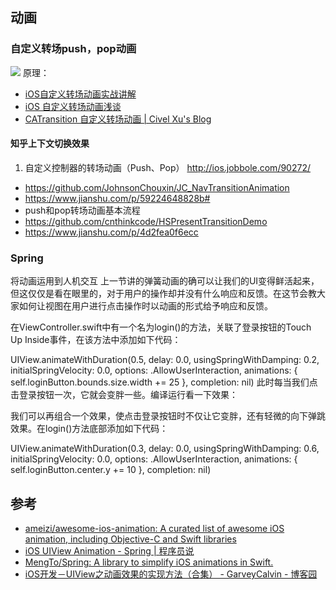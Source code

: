 ## 动画

### 自定义转场push，pop动画


![](https://i.loli.net/2018/11/18/5bf100fe00f63.jpg)
原理：
* [iOS自定义转场动画实战讲解](https://bestswifter.com/custom-transition-animation/)
* [iOS 自定义转场动画浅谈](http://www.demodashi.com/demo/11612.html)
* [CATransition 自定义转场动画 | Civel Xu's Blog](http://civelxu.com/2016/05/06/iOS%20CATransition%20%E8%87%AA%E5%AE%9A%E4%B9%89%E8%BD%AC%E5%9C%BA%E5%8A%A8%E7%94%BB/)

####  知乎上下文切换效果

1. 自定义控制器的转场动画（Push、Pop） http://ios.jobbole.com/90272/
* https://github.com/JohnsonChouxin/JC_NavTransitionAnimation
* https://www.jianshu.com/p/59224648828b#
* push和pop转场动画基本流程
* https://github.com/cnthinkcode/HSPresentTransitionDemo
* https://www.jianshu.com/p/4d2fea0f6ecc



### Spring

将动画运用到人机交互
上一节讲的弹簧动画的确可以让我们的UI变得鲜活起来，但这仅仅是看在眼里的，对于用户的操作却并没有什么响应和反馈。在这节会教大家如何让视图在用户进行点击操作时以动画的形式给予响应和反馈。

在ViewController.swift中有一个名为login()的方法，关联了登录按钮的Touch Up Inside事件，在该方法中添加如下代码：


UIView.animateWithDuration(0.5, delay: 0.0, usingSpringWithDamping: 0.2, initialSpringVelocity: 0.0, options: .AllowUserInteraction, animations: {
    self.loginButton.bounds.size.width += 25
}, completion: nil)
此时每当我们点击登录按钮一次，它就会变胖一些。编译运行看一下效果：


我们可以再组合一个效果，使点击登录按钮时不仅让它变胖，还有轻微的向下弹跳效果。在login()方法底部添加如下代码：


UIView.animateWithDuration(0.3, delay: 0.0, usingSpringWithDamping: 0.6, initialSpringVelocity: 0.0, options: .AllowUserInteraction, animations: {
    self.loginButton.center.y += 10
}, completion: nil)



## 参考

* [ameizi/awesome-ios-animation: A curated list of awesome iOS animation, including Objective-C and Swift libraries](https://github.com/ameizi/awesome-ios-animation)
* [iOS UIView Animation - Spring | 程序员说](http://www.devtalking.com/articles/uiview-spring-animation/)
* [MengTo/Spring: A library to simplify iOS animations in Swift.](https://github.com/MengTo/Spring)
* [iOS开发－UIView之动画效果的实现方法（合集） - GarveyCalvin - 博客园](https://www.cnblogs.com/GarveyCalvin/p/4193963.html)
